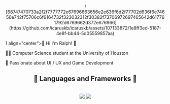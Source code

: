 

<div align="center">![68747470733a2f2f7777772e67696663656e2e636f6d2f77702d636f6e74656e742f75706c6f6164732f323032312f30382f73706972697465642d617761792d6769662d372e676966](https://github.com/icaruskb/icaruskb/assets/107133872/1e8ff3ed-5187-4e8f-bb44-5d05559857aa)</div>

1 align="center">👋 Hi I'm Ralph! 👋</h1>
<div class = "left-aligned">
    <p>👨‍💻 Computer Science student at the University of Houston</p>
    <p>💭 Passionate about UI / UX and Game Development</p>
</div>

<h2 align="center">💫 Languages and Frameworks 💫</h2>
<br/>
<div align="center">
    <img src="https://skillicons.dev/icons?i=react,cpp,html,css,vscode,github,figma,git" />
    <img src="https://skillicons.dev/icons?i=nodejs,python,javascript,typescript" /><br>
</div>
